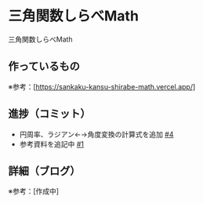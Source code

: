 # 三角関数しらべMath

三角関数しらべMath

## 作っているもの

※参考：[https://sankaku-kansu-shirabe-math.vercel.app/]

## 進捗（コミット）

- 円周率、ラジアン←→角度変換の計算式を追加 [#4](https://github.com/ryo-i/sankaku-kansu-shirabe-math/issues/4)
- 参考資料を追記中 [#1](https://github.com/ryo-i/sankaku-kansu-shirabe-math/issues/1)


## 詳細（ブログ）

※参考：[作成中]